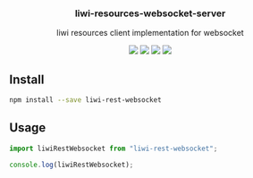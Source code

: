 <h3 align="center">
  liwi-resources-websocket-server
</h3>

<p align="center">
  liwi resources client implementation for websocket
</p>

<p align="center">
  <a href="https://npmjs.org/package/liwi-resources-websocket-server"><img src="https://img.shields.io/npm/v/liwi-resources-websocket-server.svg?style=flat-square"></a>
  <a href="https://npmjs.org/package/liwi-resources-websocket-server"><img src="https://img.shields.io/npm/dw/liwi-resources-websocket-server.svg?style=flat-square"></a>
  <a href="https://npmjs.org/package/liwi-resources-websocket-server"><img src="https://img.shields.io/node/v/liwi-resources-websocket-server.svg?style=flat-square"></a>
  <a href="https://npmjs.org/package/liwi-resources-websocket-server"><img src="https://img.shields.io/npm/types/liwi-resources-websocket-server.svg?style=flat-square"></a>
</p>

## Install

```bash
npm install --save liwi-rest-websocket
```

## Usage

```js
import liwiRestWebsocket from "liwi-rest-websocket";

console.log(liwiRestWebsocket);
```
